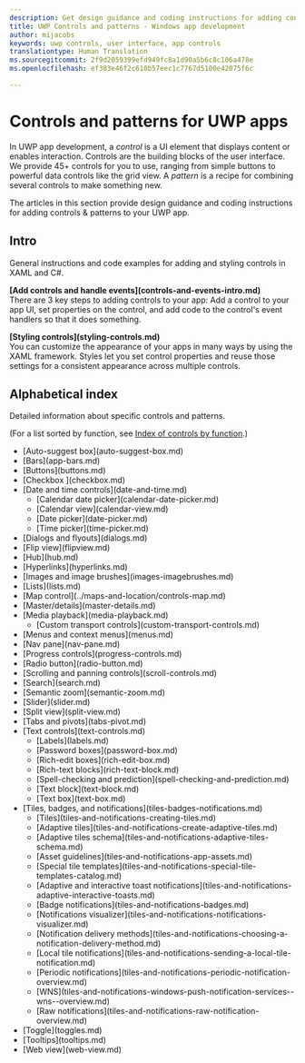 ```yaml
---
description: Get design guidance and coding instructions for adding controls &amp; patterns to your UWP app. Find  over 45 powerful controls for you to use with your app.
title: UWP Controls and patterns - Windows app development
author: mijacobs
keywords: uwp controls, user interface, app controls
translationtype: Human Translation
ms.sourcegitcommit: 2f9d2059399efd949fc8a1d90a5b6c8c106a478e
ms.openlocfilehash: ef383e46f2c610b57eec1c7767d5100e42075f6c

---
```

# Controls and patterns for UWP apps
<link rel="stylesheet" href="https://az835927.vo.msecnd.net/sites/uwp/Resources/css/custom.css"> 

In UWP app development, a <i>control</i> is a UI element that displays content or enables interaction. Controls are the building blocks of the user interface. We provide 45+ controls for you to use, ranging from simple buttons to powerful data controls like the grid view. A <i>pattern</i> is a recipe for combining several controls to make something new.

The articles in this section provide design guidance and coding instructions for adding controls & patterns to your UWP app. 

## Intro

General instructions and code examples for adding and styling controls in XAML and C#.

<div class="side-by-side">
<div class="side-by-side-content">
  <div class="side-by-side-content-left">
   <p><b>[Add controls and handle events](controls-and-events-intro.md)</b> <br/>
There are 3 key steps to adding controls to your app: Add a control to your app UI, set properties on the control, and add code to the control's event handlers so that it does something.</li>
</ul> 
</p>
  </div>
  <div class="side-by-side-content-right">
   <p><b>[Styling controls](styling-controls.md)</b> <br/>
You can customize the appearance of your apps in many ways by using the XAML framework. Styles let you set control properties and reuse those settings for a consistent appearance across multiple controls.</p>
  </div>
</div>
</div>

## Alphabetical index 

Detailed information about specific controls and patterns.

(For a list sorted by function, see [Index of controls by function](controls-by-function.md).)

<div class="uwpd-list-of-links">
<ul>

<li>[Auto-suggest box](auto-suggest-box.md)</li>

<li>[Bars](app-bars.md)</li>

<li>[Buttons](buttons.md)</li>

<li>[Checkbox ](checkbox.md)</li>

<li>[Date and time controls](date-and-time.md)
<ul>

<li>[Calendar date picker](calendar-date-picker.md)</li>

<li>[Calendar view](calendar-view.md)</li>

<li>[Date picker](date-picker.md)</li>

<li>[Time picker](time-picker.md)</li>
</ul>
</li>


<li>[Dialogs and flyouts](dialogs.md)</li>

<li>[Flip view](flipview.md)</li>

<li>[Hub](hub.md)</li>

<li>[Hyperlinks](hyperlinks.md)</li>

<li>[Images and image brushes](images-imagebrushes.md)</li>

<li>[Lists](lists.md)</li>

<li>[Map control](../maps-and-location/controls-map.md)</li>

<li>[Master/details](master-details.md)</li>

<li>[Media playback](media-playback.md)
<ul>
<li>[Custom transport controls](custom-transport-controls.md)</li>
</ul>
</li>

<li>[Menus and context menus](menus.md)</li>

<li>[Nav pane](nav-pane.md)</li>

<li>[Progress controls](progress-controls.md)</li>

<li>[Radio button](radio-button.md)</li>

<li>[Scrolling and panning controls](scroll-controls.md)</li>

<li>[Search](search.md)</li>

<li>[Semantic zoom](semantic-zoom.md)</li>

<li>[Slider](slider.md)</li>

<li>[Split view](split-view.md)</li>

<li>[Tabs and pivots](tabs-pivot.md)</li>

<li>[Text controls](text-controls.md)
<ul>

<li>[Labels](labels.md)</li>

<li>[Password boxes](password-box.md)</li>

<li>[Rich-edit boxes](rich-edit-box.md)</li>

<li>[Rich-text blocks](rich-text-block.md)</li>

<li>[Spell-checking and prediction](spell-checking-and-prediction.md)</li>

<li>[Text block](text-block.md)</li>

<li>[Text box](text-box.md)</li>
</ul>
</li>



<li>[Tiles, badges, and notifications](tiles-badges-notifications.md)
<ul>

<li>[Tiles](tiles-and-notifications-creating-tiles.md)</li>

<li>[Adaptive tiles](tiles-and-notifications-create-adaptive-tiles.md)</li>

<li>[Adaptive tiles schema](tiles-and-notifications-adaptive-tiles-schema.md)</li>

<li>[Asset guidelines](tiles-and-notifications-app-assets.md)</li>

<li>[Special tile templates](tiles-and-notifications-special-tile-templates-catalog.md)</li>

<li>[Adaptive and interactive toast notifications](tiles-and-notifications-adaptive-interactive-toasts.md)</li>

<li>[Badge notifications](tiles-and-notifications-badges.md)</li>

<li>[Notifications visualizer](tiles-and-notifications-notifications-visualizer.md)</li>

<li>[Notification delivery methods](tiles-and-notifications-choosing-a-notification-delivery-method.md)</li>

<li>[Local tile notifications](tiles-and-notifications-sending-a-local-tile-notification.md)</li>

<li>[Periodic notifications](tiles-and-notifications-periodic-notification-overview.md)</li>

<li>[WNS](tiles-and-notifications-windows-push-notification-services--wns--overview.md)</li>

<li>[Raw notifications](tiles-and-notifications-raw-notification-overview.md)</li>
</ul>
</li>


<li>[Toggle](toggles.md)</li>
<li>[Tooltips](tooltips.md)</li>

<li>[Web view](web-view.md)</li>
</ul>
</div>



<!--HONumber=Aug16_HO5-->


